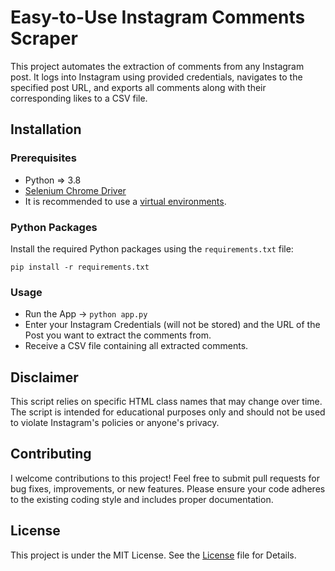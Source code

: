 # Easy-to-Use Instagram Comments Scraper

This project automates the extraction of comments from any Instagram post. It logs into Instagram using provided credentials, navigates to the specified post URL, and exports all comments along with their corresponding likes to a CSV file.

## Installation

### Prerequisites

- Python => 3.8
- [Selenium Chrome Driver](https://pypi.org/project/selenium/)
- It is recommended to use a [virtual environments](https://docs.python.org/3/library/venv.html).

### Python Packages

Install the required Python packages using the `requirements.txt` file:

```pip install -r requirements.txt```

### Usage

- Run the App -> ```python app.py```
- Enter your Instagram Credentials (will not be stored) and the URL of the Post you want to extract the comments from.
- Receive a CSV file containing all extracted comments.

## Disclaimer

This script relies on specific HTML class names that may change over time. The script is intended for educational purposes only and should not be used to violate Instagram's policies or anyone's privacy.

## Contributing

I welcome contributions to this project! Feel free to submit pull requests for bug fixes, improvements, or new features. Please ensure your code adheres to the existing coding style and includes proper documentation.

## License
This project is under the MIT License. See the [License](https://github.com/JasperTN05/instagram-comments-scraper-csv/blob/main/LICENSE.md) file for Details.
